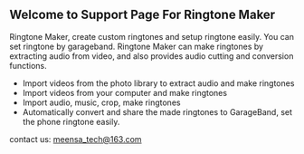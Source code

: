 ## Welcome to Support Page For Ringtone Maker

Ringtone Maker, create custom ringtones and setup ringtone easily. You can set ringtone by garageband.
Ringtone Maker can make ringtones by extracting audio from video, and also provides audio cutting and conversion functions.

- Import videos from the photo library to extract audio and make ringtones
- Import videos from your computer and make ringtones
- Import audio, music, crop, make ringtones
- Automatically convert and share the made ringtones to GarageBand, set the phone ringtone easily.

contact us: meensa_tech@163.com
